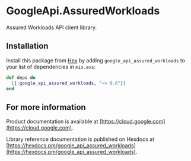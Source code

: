 # GoogleApi.AssuredWorkloads

Assured Workloads API client library.



## Installation

Install this package from [Hex](https://hex.pm) by adding
`google_api_assured_workloads` to your list of dependencies in `mix.exs`:

```elixir
def deps do
  [{:google_api_assured_workloads, "~> 0.6"}]
end
```

## For more information

Product documentation is available at [https://cloud.google.com](https://cloud.google.com).

Library reference documentation is published on Hexdocs at
[https://hexdocs.pm/google_api_assured_workloads](https://hexdocs.pm/google_api_assured_workloads).
